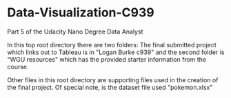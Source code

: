 # Data-Visualization-C939
Part 5 of the Udacity Nano Degree Data Analyst

In this top root directory there are two folders: 
The final submitted project which links out to Tableau is in "Logan Burke c939"
and the second folder is "WGU resources" which has the provided starter information
from the course.

Other files in this root directory are supporting files used in the creation of 
the final project. 
Of special note, is the dataset file used "pokemon.xlsx"
